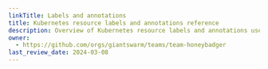 ```yaml
---
linkTitle: Labels and annotations
title: Kubernetes resource labels and annotations reference
description: Overview of Kubernetes resource labels and annotations used by Giant Swarm, and their meaning.
owner:
  - https://github.com/orgs/giantswarm/teams/team-honeybadger
last_review_date: 2024-03-08
---
```


